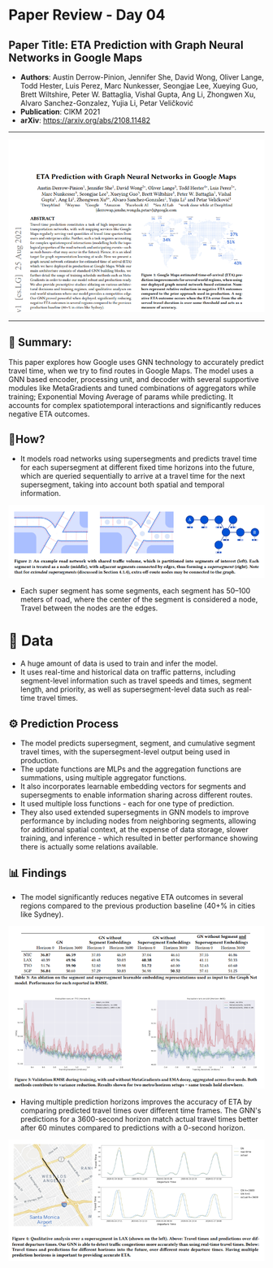 # Paper Review - Day 04

## **Paper Title**: ETA Prediction with Graph Neural Networks in Google Maps
- **Authors**: Austin Derrow-Pinion, Jennifer She, David Wong, Oliver Lange, Todd Hester, Luis Perez, Marc Nunkesser, Seongjae Lee, Xueying Guo, Brett Wiltshire, Peter W. Battaglia, Vishal Gupta, Ang Li, Zhongwen Xu, Alvaro Sanchez-Gonzalez, Yujia Li, Petar Veličković
- **Publication**: CIKM 2021
- **arXiv**: https://arxiv.org/abs/2108.11482

---
![](./figs/Day04/1.png)

---

## 🧾 Summary: 
This paper explores how Google uses GNN technology to accurately predict travel time, when we try to find routes in Google Maps. The model uses a GNN based encoder, processing unit, and decoder with several supportive modules like MetaGradients and tuned combinations of aggregators while training; Exponential Moving Average of params while predicting. It accounts for complex spatiotemporal interactions and significantly reduces negative ETA outcomes. 

## 🚀How?
- It models road networks using supersegments and predicts travel time for each supersegment at different fixed time horizons into the future, which are queried sequentially to arrive at a travel time for the next supersegment, taking into account both spatial and temporal information. 

![](./figs/Day04/2.png)

- Each super segment has some segments, each segment has 50–100 meters of road, where the center of the segment is considered a node, Travel between the nodes are the edges.

# 📂 Data
- A huge amount of data is used to train and infer the model. 
- It uses real-time and historical data on traffic patterns, including segment-level information such as travel speeds and times, segment length, and priority, as well as supersegment-level data such as real-time travel times. 

## ⚙️ Prediction Process
- The model predicts supersegment, segment, and cumulative segment travel times, with the supersegment-level output being used in production. 
- The update functions are MLPs and the aggregation functions are summations, using multiple aggregator functions. 
- It also incorporates learnable embedding vectors for segments and supersegments to enable information sharing across different routes. 
- It used multiple loss functions - each for one type of prediction. 
- They also used extended supersegments in GNN models to improve performance by including nodes from neighboring segments, allowing for additional spatial context, at the expense of data storage, slower training, and inference - which resulted in better performance showing there is actually some relations available.

## 📊 Findings
- The model significantly reduces negative ETA outcomes in several regions compared to the previous production baseline (40+% in cities like Sydney).

![](./figs/Day04/3.png)

- Having multiple prediction horizons improves the accuracy of ETA by comparing predicted travel times over different time frames. The GNN's predictions for a 3600-second horizon match actual travel times better after 60 minutes compared to predictions with a 0-second horizon.

![](./figs/Day04/4.png)


